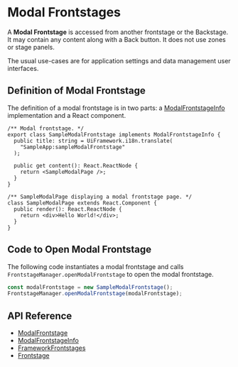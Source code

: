 # Modal Frontstages

A **Modal Frontstage** is accessed from another frontstage or the Backstage.
It may contain any content along with a Back button.
It does not use zones or stage panels.

The usual use-cases are for application settings and data management user interfaces.

## Definition of Modal Frontstage

The definition of a modal frontstage is in two parts: a [ModalFrontstageInfo]($appui-react) implementation and a React component.

```tsx
/** Modal frontstage. */
export class SampleModalFrontstage implements ModalFrontstageInfo {
  public title: string = UiFramework.i18n.translate(
    "SampleApp:sampleModalFrontstage"
  );

  public get content(): React.ReactNode {
    return <SampleModalPage />;
  }
}

/** SampleModalPage displaying a modal frontstage page. */
class SampleModalPage extends React.Component {
  public render(): React.ReactNode {
    return <div>Hello World!</div>;
  }
}
```

## Code to Open Modal Frontstage

The following code instantiates a modal frontstage and calls `FrontstageManager.openModalFrontstage` to open the modal frontstage.

```ts
const modalFrontstage = new SampleModalFrontstage();
FrontstageManager.openModalFrontstage(modalFrontstage);
```

## API Reference

- [ModalFrontstage]($appui-react)
- [ModalFrontstageInfo]($appui-react)
- [FrameworkFrontstages]($appui-react)
- [Frontstage]($appui-react:Frontstage)
